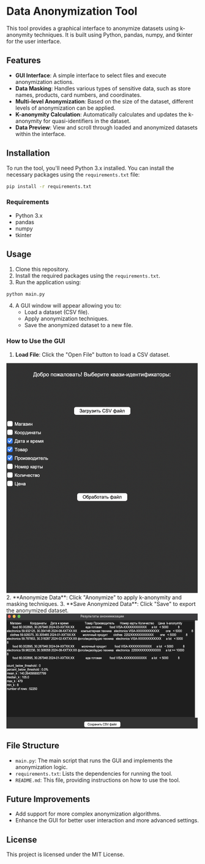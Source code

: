 # Data Anonymization Tool

This tool provides a graphical interface to anonymize datasets using k-anonymity techniques. It is built using Python, pandas, numpy, and tkinter for the user interface.

## Features

- **GUI Interface**: A simple interface to select files and execute anonymization actions.
- **Data Masking**: Handles various types of sensitive data, such as store names, products, card numbers, and coordinates.
- **Multi-level Anonymization**: Based on the size of the dataset, different levels of anonymization can be applied.
- **K-anonymity Calculation**: Automatically calculates and updates the k-anonymity for quasi-identifiers in the dataset.
- **Data Preview**: View and scroll through loaded and anonymized datasets within the interface.

## Installation

To run the tool, you'll need Python 3.x installed. You can install the necessary packages using the `requirements.txt` file:

```bash
pip install -r requirements.txt
```

### Requirements

- Python 3.x
- pandas
- numpy
- tkinter

## Usage

1. Clone this repository.
2. Install the required packages using the `requirements.txt`.
3. Run the application using:

```bash
python main.py
```

4. A GUI window will appear allowing you to:
   - Load a dataset (CSV file).
   - Apply anonymization techniques.
   - Save the anonymized dataset to a new file.

### How to Use the GUI

1. **Load File**: Click the "Open File" button to load a CSV dataset.
<img src="docs/image-1.png" alt="alt text" width="500" height="600">
2. **Anonymize Data**: Click "Anonymize" to apply k-anonymity and masking techniques.
3. **Save Anonymized Data**: Click "Save" to export the anonymized dataset.
<img src="docs/image-2.png" alt="alt text" width="500" height="300">

## File Structure

- `main.py`: The main script that runs the GUI and implements the anonymization logic.
- `requirements.txt`: Lists the dependencies for running the tool.
- `README.md`: This file, providing instructions on how to use the tool.

## Future Improvements

- Add support for more complex anonymization algorithms.
- Enhance the GUI for better user interaction and more advanced settings.

## License

This project is licensed under the MIT License.

